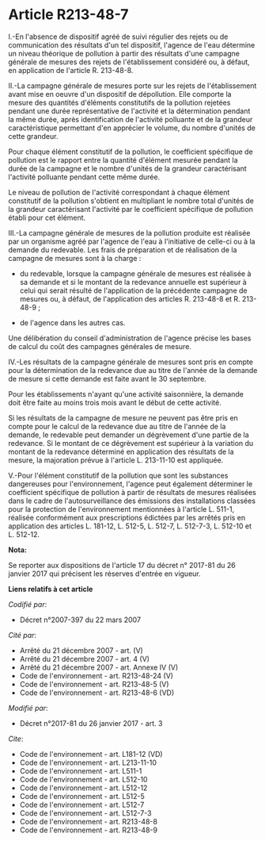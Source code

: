 # Article R213-48-7

I.-En l'absence de dispositif agréé de suivi régulier des rejets ou de communication des résultats d'un tel dispositif,
l'agence de l'eau détermine un niveau théorique de pollution à partir des résultats d'une campagne générale de mesures des
rejets de l'établissement considéré ou, à défaut, en application de l'article R. 213-48-8. 

II.-La campagne générale de mesures porte sur les rejets de l'établissement avant mise en oeuvre d'un dispositif de
dépollution. Elle comporte la mesure des quantités d'éléments constitutifs de la pollution rejetées pendant une durée
représentative de l'activité et la détermination pendant la même durée, après identification de l'activité polluante et de la
grandeur caractéristique permettant d'en apprécier le volume, du nombre d'unités de cette grandeur. 

Pour chaque élément constitutif de la pollution, le coefficient spécifique de pollution est le rapport entre la quantité
d'élément mesurée pendant la durée de la campagne et le nombre d'unités de la grandeur caractérisant l'activité polluante
pendant cette même durée. 

Le niveau de pollution de l'activité correspondant à chaque élément constitutif de la pollution s'obtient en multipliant le
nombre total d'unités de la grandeur caractérisant l'activité par le coefficient spécifique de pollution établi pour cet
élément. 

III.-La campagne générale de mesures de la pollution produite est réalisée par un organisme agréé par l'agence de l'eau à
l'initiative de celle-ci ou à la demande du redevable. Les frais de préparation et de réalisation de la campagne de mesures
sont à la charge :

- du redevable, lorsque la campagne générale de mesures est réalisée à sa demande et si le montant de la redevance annuelle
est supérieur à celui qui serait résulté de l'application de la précédente campagne de mesures ou, à défaut, de l'application
des articles R. 213-48-8 et R. 213-48-9 ;

- de l'agence dans les autres cas. 

Une délibération du conseil d'administration de l'agence précise les bases de calcul du coût des campagnes générales de
mesure. 

IV.-Les résultats de la campagne générale de mesures sont pris en compte pour la détermination de la redevance due au titre
de l'année de la demande de mesure si cette demande est faite avant le 30 septembre. 

Pour les établissements n'ayant qu'une activité saisonnière, la demande doit être faite au moins trois mois avant le début de
cette activité. 

Si les résultats de la campagne de mesure ne peuvent pas être pris en compte pour le calcul de la redevance due au titre de
l'année de la demande, le redevable peut demander un dégrèvement d'une partie de la redevance. Si le montant de ce
dégrèvement est supérieur à la variation du montant de la redevance déterminé en application des résultats de la mesure, la
majoration prévue à l'article L. 213-11-10 est appliquée. 

V.-Pour l'élément constitutif de la pollution que sont les substances dangereuses pour l'environnement, l'agence peut
également déterminer le coefficient spécifique de pollution à partir de résultats de mesures réalisées dans le cadre de
l'autosurveillance des émissions des installations classées pour la protection de l'environnement mentionnées à l'article L.
511-1, réalisée conformément aux prescriptions édictées par les arrêtés pris en application des articles L. 181-12, L.
512-5, 
L. 512-7, 
L. 512-7-3, L. 512-10 et L. 512-12.

**Nota:**

Se reporter aux dispositions de l'article 17 du décret n° 2017-81 du 26 janvier 2017 qui précisent les réserves d'entrée en
vigueur.

**Liens relatifs à cet article**

_Codifié par_:

  - Décret n°2007-397 du 22 mars 2007

_Cité par_:

  - Arrêté du 21 décembre 2007 - art. (V)
  - Arrêté du 21 décembre 2007 - art. 4 (V)
  - Arrêté du 21 décembre 2007 - art. Annexe IV (V)
  - Code de l'environnement - art. R213-48-24 (V)
  - Code de l'environnement - art. R213-48-5 (V)
  - Code de l'environnement - art. R213-48-6 (VD)

_Modifié par_:

  - Décret n°2017-81 du 26 janvier 2017 - art. 3

_Cite_:

  - Code de l'environnement - art. L181-12 (VD)
  - Code de l'environnement - art. L213-11-10
  - Code de l'environnement - art. L511-1
  - Code de l'environnement - art. L512-10
  - Code de l'environnement - art. L512-12
  - Code de l'environnement - art. L512-5
  - Code de l'environnement - art. L512-7
  - Code de l'environnement - art. L512-7-3
  - Code de l'environnement - art. R213-48-8
  - Code de l'environnement - art. R213-48-9
